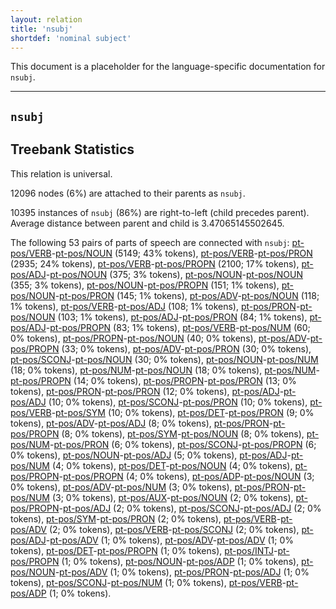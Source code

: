 ```yaml
---
layout: relation
title: 'nsubj'
shortdef: 'nominal subject'
---
```


This document is a placeholder for the language-specific documentation
for `nsubj`.


--------------------------------------------------------------------------------

## `nsubj`

## Treebank Statistics

This relation is universal.

12096 nodes (6%) are attached to their parents as `nsubj`.

10395 instances of `nsubj` (86%) are right-to-left (child precedes parent).
Average distance between parent and child is 3.47065145502645.

The following 53 pairs of parts of speech are connected with `nsubj`: [pt-pos/VERB]()-[pt-pos/NOUN]() (5149; 43% tokens), [pt-pos/VERB]()-[pt-pos/PRON]() (2935; 24% tokens), [pt-pos/VERB]()-[pt-pos/PROPN]() (2100; 17% tokens), [pt-pos/ADJ]()-[pt-pos/NOUN]() (375; 3% tokens), [pt-pos/NOUN]()-[pt-pos/NOUN]() (355; 3% tokens), [pt-pos/NOUN]()-[pt-pos/PROPN]() (151; 1% tokens), [pt-pos/NOUN]()-[pt-pos/PRON]() (145; 1% tokens), [pt-pos/ADV]()-[pt-pos/NOUN]() (118; 1% tokens), [pt-pos/VERB]()-[pt-pos/ADJ]() (108; 1% tokens), [pt-pos/PRON]()-[pt-pos/NOUN]() (103; 1% tokens), [pt-pos/ADJ]()-[pt-pos/PRON]() (84; 1% tokens), [pt-pos/ADJ]()-[pt-pos/PROPN]() (83; 1% tokens), [pt-pos/VERB]()-[pt-pos/NUM]() (60; 0% tokens), [pt-pos/PROPN]()-[pt-pos/NOUN]() (40; 0% tokens), [pt-pos/ADV]()-[pt-pos/PROPN]() (33; 0% tokens), [pt-pos/ADV]()-[pt-pos/PRON]() (30; 0% tokens), [pt-pos/SCONJ]()-[pt-pos/NOUN]() (30; 0% tokens), [pt-pos/NOUN]()-[pt-pos/NUM]() (18; 0% tokens), [pt-pos/NUM]()-[pt-pos/NOUN]() (18; 0% tokens), [pt-pos/NUM]()-[pt-pos/PROPN]() (14; 0% tokens), [pt-pos/PROPN]()-[pt-pos/PRON]() (13; 0% tokens), [pt-pos/PRON]()-[pt-pos/PRON]() (12; 0% tokens), [pt-pos/ADJ]()-[pt-pos/ADJ]() (10; 0% tokens), [pt-pos/SCONJ]()-[pt-pos/PRON]() (10; 0% tokens), [pt-pos/VERB]()-[pt-pos/SYM]() (10; 0% tokens), [pt-pos/DET]()-[pt-pos/PRON]() (9; 0% tokens), [pt-pos/ADV]()-[pt-pos/ADJ]() (8; 0% tokens), [pt-pos/PRON]()-[pt-pos/PROPN]() (8; 0% tokens), [pt-pos/SYM]()-[pt-pos/NOUN]() (8; 0% tokens), [pt-pos/NUM]()-[pt-pos/PRON]() (6; 0% tokens), [pt-pos/SCONJ]()-[pt-pos/PROPN]() (6; 0% tokens), [pt-pos/NOUN]()-[pt-pos/ADJ]() (5; 0% tokens), [pt-pos/ADJ]()-[pt-pos/NUM]() (4; 0% tokens), [pt-pos/DET]()-[pt-pos/NOUN]() (4; 0% tokens), [pt-pos/PROPN]()-[pt-pos/PROPN]() (4; 0% tokens), [pt-pos/ADP]()-[pt-pos/NOUN]() (3; 0% tokens), [pt-pos/ADV]()-[pt-pos/NUM]() (3; 0% tokens), [pt-pos/PRON]()-[pt-pos/NUM]() (3; 0% tokens), [pt-pos/AUX]()-[pt-pos/NOUN]() (2; 0% tokens), [pt-pos/PROPN]()-[pt-pos/ADJ]() (2; 0% tokens), [pt-pos/SCONJ]()-[pt-pos/ADJ]() (2; 0% tokens), [pt-pos/SYM]()-[pt-pos/PRON]() (2; 0% tokens), [pt-pos/VERB]()-[pt-pos/ADV]() (2; 0% tokens), [pt-pos/VERB]()-[pt-pos/SCONJ]() (2; 0% tokens), [pt-pos/ADJ]()-[pt-pos/ADV]() (1; 0% tokens), [pt-pos/ADV]()-[pt-pos/ADV]() (1; 0% tokens), [pt-pos/DET]()-[pt-pos/PROPN]() (1; 0% tokens), [pt-pos/INTJ]()-[pt-pos/PROPN]() (1; 0% tokens), [pt-pos/NOUN]()-[pt-pos/ADP]() (1; 0% tokens), [pt-pos/NOUN]()-[pt-pos/ADV]() (1; 0% tokens), [pt-pos/PRON]()-[pt-pos/ADJ]() (1; 0% tokens), [pt-pos/SCONJ]()-[pt-pos/NUM]() (1; 0% tokens), [pt-pos/VERB]()-[pt-pos/ADP]() (1; 0% tokens).

